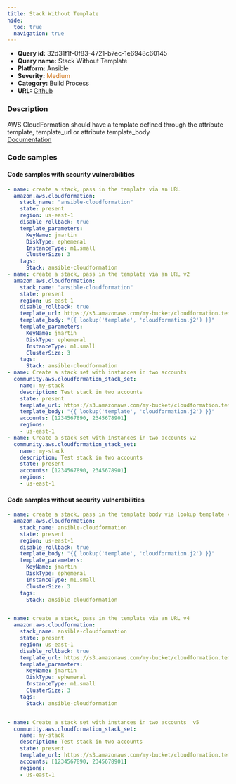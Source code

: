 ```yaml
---
title: Stack Without Template
hide:
  toc: true
  navigation: true
---
```


<style>
  .highlight .hll {
    background-color: #ff171742;
  }
  .md-content {
    max-width: 1100px;
    margin: 0 auto;
  }
</style>

-   **Query id:** 32d31f1f-0f83-4721-b7ec-1e6948c60145
-   **Query name:** Stack Without Template
-   **Platform:** Ansible
-   **Severity:** <span style="color:#C60">Medium</span>
-   **Category:** Build Process
-   **URL:** [Github](https://github.com/Checkmarx/kics/tree/master/assets/queries/ansible/aws/stack_without_template)

### Description
AWS CloudFormation should have a template defined through the attribute template, template_url or attribute template_body<br>
[Documentation](https://docs.ansible.com/ansible/latest/collections/amazon/aws/cloudformation_module.html)

### Code samples
#### Code samples with security vulnerabilities
```yaml title="Postitive test num. 1 - yaml file" hl_lines="40 2 30 15"
- name: create a stack, pass in the template via an URL
  amazon.aws.cloudformation:
    stack_name: "ansible-cloudformation"
    state: present
    region: us-east-1
    disable_rollback: true
    template_parameters:
      KeyName: jmartin
      DiskType: ephemeral
      InstanceType: m1.small
      ClusterSize: 3
    tags:
      Stack: ansible-cloudformation
- name: create a stack, pass in the template via an URL v2
  amazon.aws.cloudformation:
    stack_name: "ansible-cloudformation"
    state: present
    region: us-east-1
    disable_rollback: true
    template_url: https://s3.amazonaws.com/my-bucket/cloudformation.template
    template_body: "{{ lookup('template', 'cloudformation.j2') }}"
    template_parameters:
      KeyName: jmartin
      DiskType: ephemeral
      InstanceType: m1.small
      ClusterSize: 3
    tags:
      Stack: ansible-cloudformation
- name: Create a stack set with instances in two accounts
  community.aws.cloudformation_stack_set:
    name: my-stack
    description: Test stack in two accounts
    state: present
    template_url: https://s3.amazonaws.com/my-bucket/cloudformation.template
    template_body: "{{ lookup('template', 'cloudformation.j2') }}"
    accounts: [1234567890, 2345678901]
    regions:
    - us-east-1
- name: Create a stack set with instances in two accounts v2
  community.aws.cloudformation_stack_set:
    name: my-stack
    description: Test stack in two accounts
    state: present
    accounts: [1234567890, 2345678901]
    regions:
    - us-east-1

```


#### Code samples without security vulnerabilities
```yaml title="Negative test num. 1 - yaml file"
- name: create a stack, pass in the template body via lookup template v3
  amazon.aws.cloudformation:
    stack_name: ansible-cloudformation
    state: present
    region: us-east-1
    disable_rollback: true
    template_body: "{{ lookup('template', 'cloudformation.j2') }}"
    template_parameters:
      KeyName: jmartin
      DiskType: ephemeral
      InstanceType: m1.small
      ClusterSize: 3
    tags:
      Stack: ansible-cloudformation


- name: create a stack, pass in the template via an URL v4
  amazon.aws.cloudformation:
    stack_name: ansible-cloudformation
    state: present
    region: us-east-1
    disable_rollback: true
    template_url: https://s3.amazonaws.com/my-bucket/cloudformation.template
    template_parameters:
      KeyName: jmartin
      DiskType: ephemeral
      InstanceType: m1.small
      ClusterSize: 3
    tags:
      Stack: ansible-cloudformation


- name: Create a stack set with instances in two accounts  v5
  community.aws.cloudformation_stack_set:
    name: my-stack
    description: Test stack in two accounts
    state: present
    template_url: https://s3.amazonaws.com/my-bucket/cloudformation.template
    accounts: [1234567890, 2345678901]
    regions:
    - us-east-1

```
